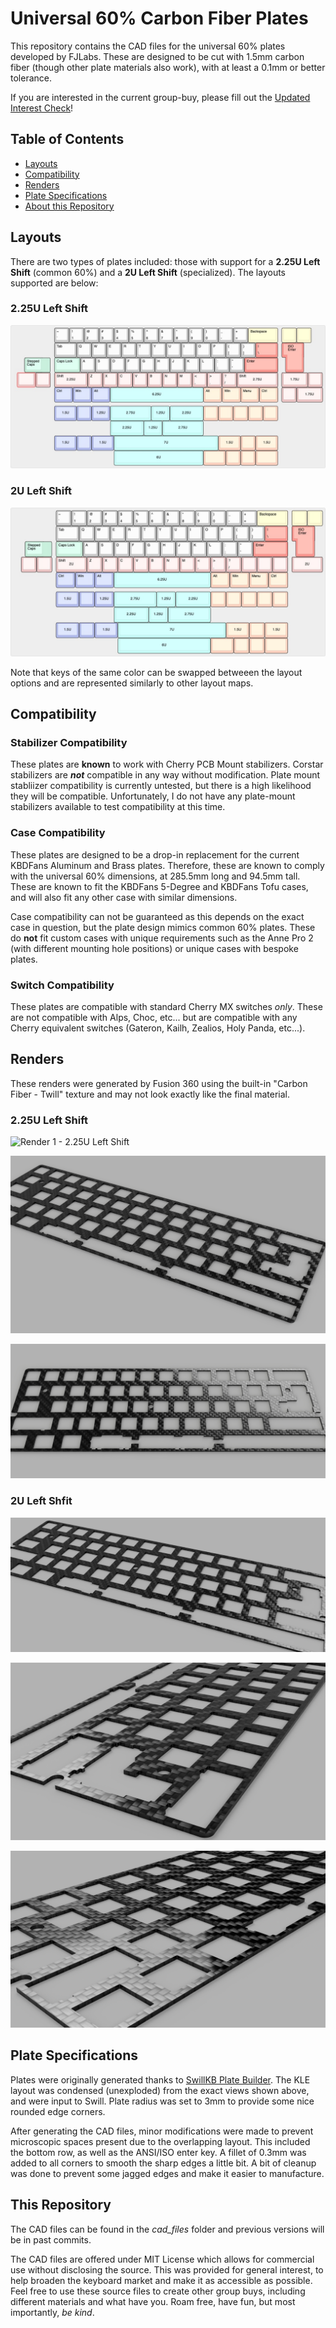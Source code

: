 # Universal 60% Carbon Fiber Plates

This repository contains the CAD files for the universal 60% plates developed by FJLabs. These are designed to be cut with 1.5mm carbon fiber (though other plate materials also work), with at least a 0.1mm or better tolerance.

If you are interested in the current group-buy, please fill out the [Updated Interest Check](https://forms.gle/fkqsdYo3uiCMT57T8)!

## Table of Contents

- [Layouts](#Layouts)
- [Compatibility](#Compatibility)
- [Renders](#renders)
- [Plate Specifications](#plate-specifications)
- [About this Repository](#this-repository)

## Layouts

There are two types of plates included: those with support for a **2.25U Left Shift** (common 60%) and a **2U Left Shift** (specialized). The layouts supported are below:

### 2.25U Left Shift

![2.25U Left Shift Layouts](assets/2.25U%20Left%20Shift%20Layouts.jpg)

### 2U Left Shift

![2U Left Shift Layouts](assets/2U%20Left%20Shift%20Layouts.jpg)

Note that keys of the same color can be swapped betweeen the layout options and are represented similarly to other layout maps.

## Compatibility

### Stabilizer Compatibility

These plates are **known** to work with Cherry PCB Mount stabilizers. Corstar stabilizers are ***not*** compatible in any way without modification. Plate mount stabliizer compatibility is currently untested, but there is a high likelihood they will be compatible. Unfortunately, I do not have any plate-mount stabilizers available to test compatibility at this time.

### Case Compatibility

These plates are designed to be a drop-in replacement for the current KBDFans Aluminum and Brass plates. Therefore, these are known to comply with the universal 60% dimensions, at 285.5mm long and 94.5mm tall. These are known to fit the KBDFans 5-Degree and KBDFans Tofu cases, and will also fit any other case with similar dimensions. 

Case compatibility can not be guaranteed as this depends on the exact case in question, but the plate design mimics common 60% plates. These do **not** fit custom cases with unique requirements such as the Anne Pro 2 (with different mounting hole positions) or unique cases with bespoke plates.

### Switch Compatibility

These plates are compatible with standard Cherry MX switches *only*. These are not compatible with Alps, Choc, etc... but are compatible with any Cherry equivalent switches (Gateron, Kailh, Zealios, Holy Panda, etc...). 

## Renders

These renders were generated by Fusion 360 using the built-in "Carbon Fiber - Twill" texture and may not look exactly like the final material.

### 2.25U Left Shift

![Render 1 - 2.25U Left Shift](renders/2.25U/2.25U%20Render%20v1.png)

![Render 2 - 2.25U Left Shfit](renders/2.25U/2.25U%20Render%20v1-2.png)

![Render 3 - 2.25U Left Shift](renders/2.25U/2.25U%20Render%20v1-3.jpg)

### 2U Left Shfit

![Render 1 - 2U Left Shift](renders/2U/2U%20Render%20v1.png)

![Render 2 - 2U Left Shift](renders/2U/2U%20Render%20v1-2.png)

![Render 3 - 2U Left Shift](renders/2U/2U%20Render%20v1-3.png)

## Plate Specifications

Plates were originally generated thanks to [SwillKB Plate Builder](http://builder.swillkb.com/). The KLE layout was condensed (unexploded) from the exact views shown above, and were input to Swill. Plate radius was set to 3mm to provide some nice rounded edge corners.

After generating the CAD files, minor modifications were made to prevent microscopic spaces present due to the overlapping layout. This included the bottom row, as well as the ANSI/ISO enter key. A fillet of 0.3mm was added to all corners to smooth the sharp edges a little bit. A bit of cleanup was done to prevent some jagged edges and make it easier to manufacture. 

## This Repository

The CAD files can be found in the *cad_files* folder and previous versions will be in past commits. 

The CAD files are offered under MIT License which allows for commercial use without disclosing the source. This was provided for general interest, to help broaden the keyboard market and make it as accessible as possible. Feel free to use these source files to create other group buys, including different materials and what have you. Roam free, have fun, but most importantly, *be kind*.